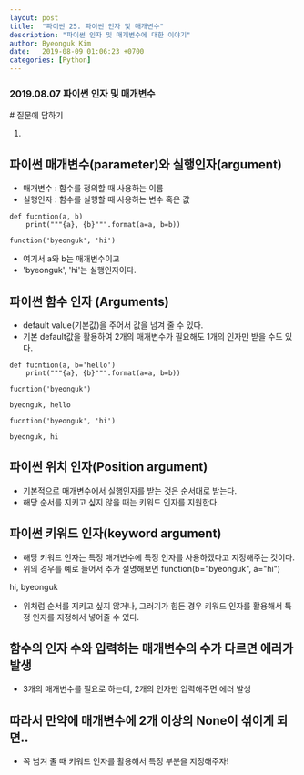 ```yaml
---
layout: post
title:  "파이썬 25. 파이썬 인자 및 매개변수"
description: "파이썬 인자 및 매개변수에 대한 이야기"
author: Byeonguk Kim
date:   2019-08-09 01:06:23 +0700
categories: [Python]
---
```


### 2019.08.07 파이썬 인자 및 매개변수

\# 질문에 답하기

1.

## 파이썬 매개변수(parameter)와 실행인자(argument)
* 매개변수 : 함수를 정의할 때 사용하는 이름
* 실행인자 : 함수를 실행할 때 사용하는 변수 혹은 값

```
def fucntion(a, b)
    print("""{a}, {b}""".format(a=a, b=b))

function('byeonguk', 'hi')
```

* 여기서  a와 b는 매개변수이고
* 'byeonguk', 'hi'는 실행인자이다.

## 파이썬 함수 인자 (Arguments)
* default value(기본값)을 주어서 값을 넘겨 줄 수 있다.
* 기본 default값을 활용하여 2개의 매개변수가 필요해도 1개의 인자만 받을 수도 있다.

```
def fucntion(a, b='hello')
    print("""{a}, {b}""".format(a=a, b=b))

fucntion('byeonguk')

byeonguk, hello

fucntion('byeonguk', 'hi')

byeonguk, hi
```

## 파이썬 위치 인자(Position argument)

* 기본적으로 매개변수에서 실행인자를 받는 것은 순서대로 받는다.
* 해당 순서를 지키고 싶지 않을 때는 키워드 인자를 지원한다.

## 파이썬 키워드 인자(keyword argument)

* 해당 키워드 인자는 특정 매개변수에 특정 인자를 사용하겠다고 지정해주는 것이다.  
* 위의 경우를 예로 들어서 추가 설명해보면
function(b="byeonguk", a="hi")

hi, byeonguk
* 위처럼 순서를 지키고 싶지 않거나, 그러기가 힘든 경우 키워드 인자를 활용해서 특정 인자를 지정해서 넣어줄 수 있다.

## 함수의 인자 수와 입력하는 매개변수의 수가 다르면 에러가 발생

* 3개의 매개변수를 필요로 하는데, 2개의 인자만 입력해주면 에러 발생

## 따라서 만약에 매개변수에 2개 이상의 None이 섞이게 되면..

* 꼭 넘겨 줄 때 키워드 인자를 활용해서 특정 부분을 지정해주자!
